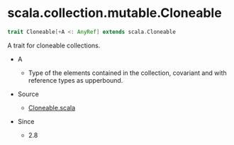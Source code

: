 
#                      scala.collection.mutable.Cloneable                      #

```scala
trait Cloneable[+A <: AnyRef] extends scala.Cloneable
```

A trait for cloneable collections.

* A
  * Type of the elements contained in the collection, covariant and with
    reference types as upperbound.

* Source
  * [Cloneable.scala](https://github.com/scala/scala/tree/6d09a1ba5f/src/library/scala/collection/mutable/Cloneable.scala#L1)
* Since
  * 2.8

